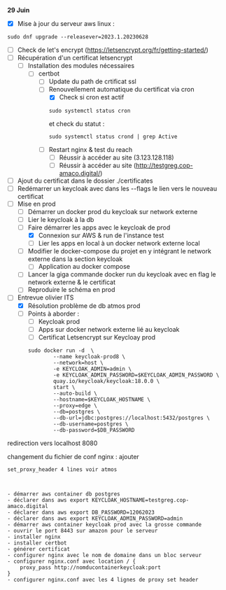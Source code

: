 **29 Juin**
- [x] Mise à jour du serveur aws linux : 
```
sudo dnf upgrade --releasever=2023.1.20230628
```
- [ ] Check de let's encrypt (https://letsencrypt.org/fr/getting-started/)
- [ ] Récupération d'un certificat letsencrypt
    - [ ] Installation des modules nécessaires
        - [ ] certbot
            - [ ] Update du path de crtificat ssl
            - [ ] Renouvellement automatique du certificat via cron
                - [x] Check si cron est actif
                ```
                sudo systemctl status cron
                ```
                et check du statut :
                ```
                sudo systemctl status crond | grep Active
                ``` 
            - [ ] Restart nginx & test du reach  
                - [ ] Réussir à accéder au site (3.123.128.118)  
                - [ ] Réussir à accéder au site (http://testgreg.cop-amaco.digital/)
- [ ] Ajout du certificat dans le dossier ./certificates
- [ ] Redémarrer un keycloak avec dans les --flags le lien vers le nouveau certificat
- [ ] Mise en prod
    - [ ] Démarrer un docker prod du keycloak sur network externe
    - [ ] Lier le keycloak à la db
    - [ ] Faire démarrer les apps avec le keycloak de prod
        - [x] Connexion sur AWS & run de l'instance test 
        - [ ] Lier les apps en local à un docker network externe local
    - [ ] Modifier le docker-compose du projet en y intégrant le network externe dans la section keycloak
        - [ ] Application au docker compose
    - [ ] Lancer la giga commande docker run du keycloak avec en flag le network externe & le certificat
    - [ ] Reproduire le schéma en prod

- [ ] Entrevue olivier ITS
    - [x] Résolution problème de db atmos prod
    - [ ] Points à aborder : 
        - [ ] Keycloak prod
        - [ ] Apps sur docker network externe lié au keycloak
        - [ ] Certificat Letsencrypt sur Keycloay prod 

        ```
        sudo docker run -d  \
                --name keycloak-prod8 \
                --network=host \
                -e KEYCLOAK_ADMIN=admin \
                -e KEYCLOAK_ADMIN_PASSWORD=$KEYCLOAK_ADMIN_PASSWORD \
                quay.io/keycloak/keycloak:18.0.0 \
                start \
                --auto-build \
                --hostname=$KEYCLOAK_HOSTNAME \
                --proxy=edge \
                --db=postgres \
                --db-url=jdbc:postgres://localhost:5432/postgres \
                --db-username=postgres \
                --db-password=$DB_PASSWORD
        ```

redirection vers localhost 8080

changement du fichier de conf nginx : ajouter
```
set_proxy_header 4 lines voir atmos



- démarrer aws container db postgres
- déclarer dans aws export KEYCLOAK_HOSTNAME=testgreg.cop-amaco.digital
- déclarer dans aws export DB_PASSWORD=12062023
- déclarer dans aws export KEYCLOAK_ADMIN_PASSWORD=admin
- démarrer aws container keycloak prod avec la grosse commande
- ouvrir le port 8443 sur amazon pour le serveur
- installer nginx
- installer certbot
- générer certificat
- configurer nginx avec le nom de domaine dans un bloc serveur
- configurer nginx.conf avec location / {
    proxy_pass http://nomducontainerkeycloak:port
}
- configurer nginx.conf avec les 4 lignes de proxy set header


